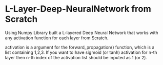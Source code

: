 # L-Layer-Deep-NeuralNetwork from Scratch
Using Numpy Library built a L-layered Deep Neural Network that works with any activation function for each layer from Scratch.

activation is a argument for the forward_propagation() function, which is a list containing 1,2,3.
If you want to have sigmoid (or tanh) activation for n-th layer then n-th index of the activation list should be inputed as 1 (or 2). 
